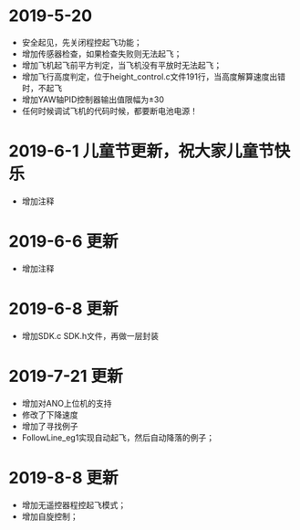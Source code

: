 # 2019-5-20
* 安全起见，先关闭程控起飞功能；
* 增加传感器检查，如果检查失败则无法起飞；
* 增加飞机起飞前平方判定，当飞机没有平放时无法起飞；
* 增加飞行高度判定，位于height_control.c文件191行，当高度解算速度出错时，不起飞
* 增加YAW轴PID控制器输出值限幅为±30
* 任何时候调试飞机的代码时候，都要断电池电源！

# 2019-6-1 儿童节更新，祝大家儿童节快乐
* 增加注释

# 2019-6-6 更新
* 增加注释

# 2019-6-8 更新
* 增加SDK.c SDK.h文件，再做一层封装

# 2019-7-21 更新
* 增加对ANO上位机的支持
* 修改了下降速度
* 增加了寻找例子
* FollowLine_eg1实现自动起飞，然后自动降落的例子；

# 2019-8-8 更新
* 增加无遥控器程控起飞模式；
* 增加自旋控制；

